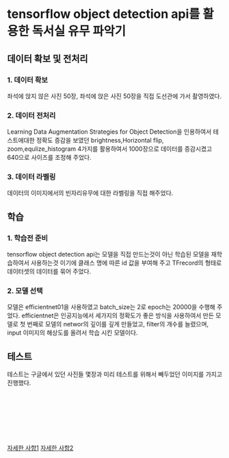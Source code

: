 # tensorflow object detection api를 활용한 독서실 유무 파악기

## 데이터 확보 및 전처리
### 1. 데이터 확보
좌석에 앉지 않은 사진 50장, 좌석에 앉은 사진 50장을 직접 도선관에 가서 촬영하였다.

### 2. 데이터 전처리
 Learning Data Augmentation Strategies for Object Detection을 인용하여서 테스트에대한 정확도 증감을 보였던 brightness,Horizontal flip, zoom,equlize_histogram 4가지를 활용하여서 1000장으로 데이터를 증감시켰고 640으로 사이즈를 조정해 주었다.
 
### 3. 데이터 라벨링
데이터의 이미지에서의 빈자리유무에 대한 라벨링을 직접 해주었다.

## 학습
### 1. 학습전 준비
tensorflow object detection api는 모델을 직접 만드는것이 아닌 학습된 모델을 재학습하여서 사용하는것 이기에 클래스 명에 따른 id 값을 부여해 주고 TFrecord의 형태로 데이터셋의 데이터를 묶어 주었다.

### 2. 모델 선택
모델은 efficientnet01을 사용하였고 batch_size는 2로 epoch는 20000을 수행해 주었다. 
efficientnet은 인공지능에서 세가지의 정확도가 좋은 방식을 사용하여서 만든 모델로 첫 번째로 모델의 networ의 깊이를 깊게 만들었고, filter의 개수를 늘렸으며, input 이미지의 해상도를 올려서 학습 시킨 모델이다.

## 테스트
테스트는 구글에서 있던 사진들 몇장과 미리 테스트를 위해서 빼두었던 이미지를 가지고 진행했다.
<br/>
<br/>
<br/><br/><br/><br/><br/>
##
[자세한 사항1](https://github.com/dongdaejin1998/object_detection_project/blob/main/%EC%9D%B8%EA%B3%B5%EC%A7%80%EB%8A%A5%EB%B0%8F%EC%84%A4%EA%B3%84%20%ED%94%84%EB%A1%9C%EC%A0%9D%ED%8A%B8%20%EB%B3%B4%EA%B3%A0%EC%84%9C.hwp)
[자세한 사항2](https://github.com/dongdaejin1998/object_detection_project/blob/main/%EC%9D%B8%EA%B3%B5%EC%A7%80%EB%8A%A5%EB%B0%8F%EC%84%A4%EA%B3%84_%EC%B5%9C%EC%A2%85%EB%B3%B8(%EC%99%84%EC%84%B1).pptx)
